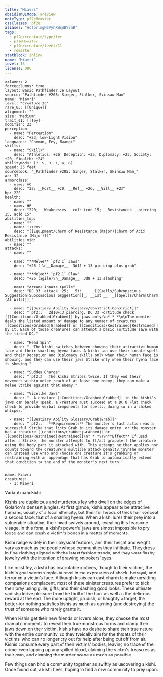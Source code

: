 ```yaml
---
title: "Miavri"
obsidianUIMode: preview
noteType: pf2eMonster
cssClasses: pf2e
aliases: "Actor.mgN2VyhXWqWBYzaB" 
tags:
  - pf2e/creature/type/fey
  - pf2eMonster
  - pf2e/creature/level/13
  - remaster
statblock: inline
name: "Miavri"
level: 13
license: ORC
---
```


```statblock
columns: 2
forcecolumns: true
layout: Basic Pathfinder 2e Layout
source: "Pathfinder #205: Singer, Stalker, Skinsaw Man"
name: "Miavri"
level: "Creature 13"
rare_03: [[Unique]]
alignment: ""
size: "Medium"
trait_01: [[fey]]
modifier: 23
perception:
  - name: "Perception"
    desc: "+23; Low-Light Vision"
languages: "Common, Fey, Mwangi"
skills:
  - name: "Skills"
    desc: "Athletics: +26, Deception: +25, Diplomacy: +23, Society: +20, Stealth: +24"
abilityMods: [7, 5, 3, 1, 4, 6]
speed: 25 feet
sourcebook: "_Pathfinder #205: Singer, Stalker, Skinsaw Man_"
ac: 32
armorclass:
  - name: AC
    desc: "32; __Fort__ +20, __Ref__ +26, __Will__ +23"
hp: 220
health:
  - name: ""
  - name: HP
    desc: "220; __Weaknesses__ cold iron 15; __Resistances__ piercing 15, acid 15"
abilities_top:
  - name: ""
  - name: "Items"
    desc: "[[Equipment/Charm of Resistance (Major)|Charm of Acid Resistance (Major)]]"
abilities_mid:
  - name: ""
attacks:
  - name: ""

  - name: "**Melee** `pf2:1` Jaws"
    desc: "+26 ()\n__Damage__  3d10 + 13 piercing plus grab"

  - name: "**Melee** `pf2:1` Claw"
    desc: "+26 (agile)\n__Damage__  3d8 + 13 slashing"

  - name: "Arcane Innate Spells"
    desc: "DC 33, attack +25; __5th __  _[[Spells/Subconscious Suggestion|Subconscious Suggestion]]_; __1st __  _[[Spells/Charm|Charm (At Will)]]_"

  - name: "[[Bestiary Ability Glossary/Constrict|Constrict]]"
    desc: "`pf2:1`  2d10+13 piercing, DC 33 Fortitude check ([[Conditions/Grabbed|Grabbed]] by jaws only)\n* * *\n\nThe monster deals the listed amount of damage to any number of creatures [[Conditions/Grabbed|Grabbed]] or [[Conditions/Restrained|Restrained]] by it. Each of those creatures can attempt a basic Fortitude save with the listed DC."

  - name: "Head Spin"
    desc: "  The kishi switches between showing their attractive human face and their snarling hyena face. A kishi can use their innate spell and their Deception and Diplomacy skills only when their human face is showing, and they can use their jaws Strike only when their hyena face is showing."

  - name: "Sudden Charge"
    desc: "`pf2:2`  The kishi Strides twice. If they end their movement within melee reach of at least one enemy, they can make a melee Strike against that enemy."

  - name: "Vicelike Jaws"
    desc: "  A creature [[Conditions/Grabbed|Grabbed]] in the kishi's jaws can barely speak; a creature must succeed at a DC 8 Flat check check to provide verbal components for spells, doing so in a choked whisper."

  - name: "[[Bestiary Ability Glossary/Grab|Grab]]"
    desc: "`pf2:1`  **Requirements** The monster's last action was a successful Strike that lists Grab in its damage entry, or the monster has a creature [[Conditions/Grabbed|Grabbed]] or [[Conditions/Restrained|Restrained]]\n* * *\n\n**Effect** If used after a Strike, the monster attempts to [[/act grapple]] the creature using the body part it attacked with. This attempt neither applies nor counts toward the creature's multiple attack penalty.\n\nThe monster can instead use Grab and choose one creature it's grabbing or restraining with an appendage that has Grab to automatically extend that condition to the end of the monster's next turn."
 
```

```encounter-table
name: Miavri
creatures:
  - 1: Miavri
```


Variant male kishi

Kishis are duplicitous and murderous fey who dwell on the edges of Golarion's densest jungles. At first glance, kishis appear to be attractive humans, usually of a local ethnicity, but their full heads of thick hair conceal a second face: that of a snarling hyena. When a kishi lures their prey into a vulnerable situation, their head swivels around, revealing this fearsome visage. In this form, a kishi's powerful jaws are almost impossible to pry loose and can crush a victim's bones in a matter of moments.

Kishi range widely in their physical features, and their height and weight vary as much as the people whose communities they infiltrate. They dress in fine clothing aligned with the latest fashion trends, and they wear flashy jewelry with the intention of drawing onlookers' eyes.

Like most fey, a kishi has inscrutable motives, though to their victims, the kishi's goal seems simple-to revel in the expression of shock, betrayal, and terror on a victim's face. Although kishis can cast charm to make unwitting companions complacent, most of these sinister creatures prefer to trick their prey using guile, gifts, and their dashing good looks. These ultimate sadists derive pleasure from the thrill of the hunt as well as the delicious reward at the end. The more uptight, prudish, or haughty a target, the better-for nothing satisfies kishis as much as earning (and destroying) the trust of someone who rarely grants it.

When kishis get their new friends or lovers alone, they choose the most dramatic moments to reveal their true monstrous forms and clamp their jaws down on their victim. Kishis have no desire to share their true nature with the entire community, so they typically aim for the throats of their victims, who can no longer cry out for help after being cut off from air. Kishis consume every part of their victims' bodies, leaving no trace of the crime-even lapping up any spilled blood, claiming the victim's treasures as their own, and cleaning the murder scene as much as possible.

Few things can bind a community together as swiftly as uncovering a kishi. Once found out, a kishi flees, hoping to find a new community to prey upon.
